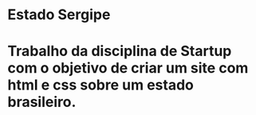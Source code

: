 # Estado Sergipe
# Trabalho da disciplina de Startup com o objetivo de criar um site com html e css sobre um estado brasileiro.
